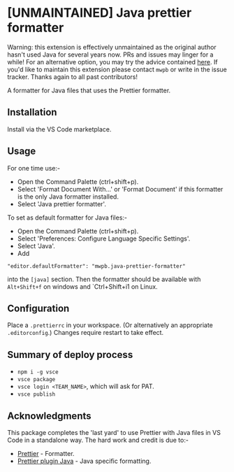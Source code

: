 # [UNMAINTAINED] Java prettier formatter

Warning: this extension is effectively unmaintained as the original author hasn't used Java for several years now. PRs and issues may linger for a while! For an alternative option, you may try the advice contained [here](https://github.com/jhipster/prettier-java/blob/main/docs/advanced_usage.md). If you'd like to maintain this extension please contact `mwpb` or write in the issue tracker. Thanks again to all past contributors!

A formatter for Java files that uses the Prettier formatter.

## Installation

Install via the VS Code marketplace.

## Usage

For one time use:-

- Open the Command Palette (ctrl+shift+p).
- Select 'Format Document With...' or 'Format Document' if this formatter is the only Java formatter installed.
- Select 'Java prettier formatter'.

To set as default formatter for Java files:-

- Open the Command Palette (ctrl+shift+p).
- Select 'Preferences: Configure Language Specific Settings'.
- Select 'Java'.
- Add

```
"editor.defaultFormatter": "mwpb.java-prettier-formatter"
```

into the `[java]` section.
Then the formatter should be available with `Alt+Shift+f` on windows and `Ctrl+Shift+i1 on Linux.

## Configuration

Place a `.prettierrc` in your workspace.
(Or alternatively an appropriate `.editorconfig`.)
Changes require restart to take effect.

## Summary of deploy process

- `npm i -g vsce`
- `vsce package`
- `vsce login <TEAM_NAME>`, which will ask for PAT.
- `vsce publish`

## Acknowledgments

This package completes the 'last yard' to use Prettier with Java files in VS Code in a standalone way.
The hard work and credit is due to:-

- [Prettier](https://prettier.io/) - Formatter.
- [Prettier plugin Java](https://github.com/jhipster/prettier-java/tree/master/packages/prettier-plugin-java) - Java specific formatting.
